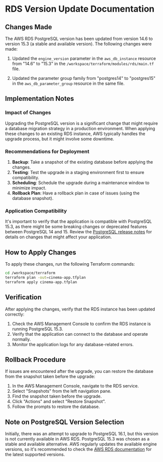 # RDS Version Update Documentation

## Changes Made

The AWS RDS PostgreSQL version has been updated from version 14.6 to version 15.3 (a stable and available version). The following changes were made:

1. Updated the `engine_version` parameter in the `aws_db_instance` resource from "14.6" to "15.3" in the `/workspace/terraform/modules/rds/main.tf` file.

2. Updated the parameter group family from "postgres14" to "postgres15" in the `aws_db_parameter_group` resource in the same file.

## Implementation Notes

### Impact of Changes

Upgrading the PostgreSQL version is a significant change that might require a database migration strategy in a production environment. When applying these changes to an existing RDS instance, AWS typically handles the upgrade process, but it might involve some downtime.

### Recommendations for Deployment

1. **Backup**: Take a snapshot of the existing database before applying the changes.
2. **Testing**: Test the upgrade in a staging environment first to ensure compatibility.
3. **Scheduling**: Schedule the upgrade during a maintenance window to minimize impact.
4. **Rollback Plan**: Have a rollback plan in case of issues (using the database snapshot).

### Application Compatibility

It's important to verify that the application is compatible with PostgreSQL 15.3, as there might be some breaking changes or deprecated features between PostgreSQL 14 and 15. Review the [PostgreSQL release notes](https://www.postgresql.org/docs/15/release-15.html) for details on changes that might affect your application.

## How to Apply Changes

To apply these changes, run the following Terraform commands:

```bash
cd /workspace/terraform
terraform plan -out=cinema-app.tfplan
terraform apply cinema-app.tfplan
```

## Verification

After applying the changes, verify that the RDS instance has been updated correctly:

1. Check the AWS Management Console to confirm the RDS instance is running PostgreSQL 15.3.
2. Verify that the application can connect to the database and operate normally.
3. Monitor the application logs for any database-related errors.

## Rollback Procedure

If issues are encountered after the upgrade, you can restore the database from the snapshot taken before the upgrade:

1. In the AWS Management Console, navigate to the RDS service.
2. Select "Snapshots" from the left navigation pane.
3. Find the snapshot taken before the upgrade.
4. Click "Actions" and select "Restore Snapshot".
5. Follow the prompts to restore the database.

## Note on PostgreSQL Version Selection

Initially, there was an attempt to upgrade to PostgreSQL 16.1, but this version is not currently available in AWS RDS. PostgreSQL 15.3 was chosen as a stable and available alternative. AWS regularly updates the available engine versions, so it's recommended to check the [AWS RDS documentation](https://docs.aws.amazon.com/AmazonRDS/latest/UserGuide/CHAP_PostgreSQL.html) for the latest supported versions.
